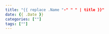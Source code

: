 ```yaml
---
title: "{{ replace .Name "-" " " | title }}"
date: {{ .Date }}
categories: [""]
tags: [""]
---
```


